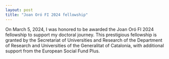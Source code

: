 ```yaml
---
layout: post
title: "Joan Oró FI 2024 fellowship"
---
```

On March 5, 2024, I was honored to be awarded the Joan Oró FI 2024 fellowship to support my doctoral journey. This prestigious fellowship is granted by the Secretariat of Universities and Research of the Department of Research and Universities of the Generalitat of Catalonia, with additional support from the European Social Fund Plus.
